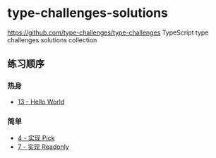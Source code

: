 # type-challenges-solutions

<https://github.com/type-challenges/type-challenges>
TypeScript type challenges solutions collection

## 练习顺序

### 热身

- [13 - Hello World](./13-helloworld.ts)

### 简单

- [4 - 实现 Pick](./4-实现Pick.ts)
- [7 - 实现 Readonly](./7-实现Readonly.ts)
